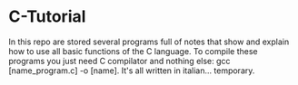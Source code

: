 # C-Tutorial
In this repo are stored several programs full of notes that show and explain how to use all basic functions of the C language.
To compile these programs you just need C compilator and nothing else: gcc [name_program.c] -o [name].
It's all written in italian... temporary.
